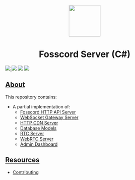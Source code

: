 <p align="center">
  <img width="100" src="https://raw.githubusercontent.com/fosscord/fosscord/master/assets-rebrand/svg/Fosscord-Icon-Rounded-Subtract.svg" />
</p>
<h1 align="center">Fosscord Server (C#)</h1>

<p>
  <a href="https://discord.gg/ZrnGQP6p3d">
    <img src="https://img.shields.io/discord/806142446094385153?color=7489d5&logo=discord&logoColor=ffffff" />
  </a>
  <img src="https://img.shields.io/static/v1?label=Status&message=Development&color=blue">
  <a title="Crowdin" target="_blank" href="https://translate.fosscord.com/"><img src="https://badges.crowdin.net/fosscord/localized.svg"></a>
   <a href="https://opencollective.com/fosscord">
    <img src="https://opencollective.com/fosscord/tiers/badge.svg">
  </a>
</p>

## [About](https://fosscord.com)

This repository contains:
- A partial implementation of:
  - [Fosscord HTTP API Server](/Fosscord.API)
  - [WebSocket Gateway Server](/Fosscord.Gateay)
  - [HTTP CDN Server](/Fosscord.CDN)
  - [Database Models](/Fosscord.DbModel)
  - [RTC Server](/Fosscord.RTC)
  - [WebRTC Server](/Fosscord.WebRTC)
  - [Admin Dashboard](/Fosscord.Dashboard)

## [Resources](https://docs.fosscord.com/resources/)

-   [Contributing](https://docs.fosscord.com/contributing/server/)

